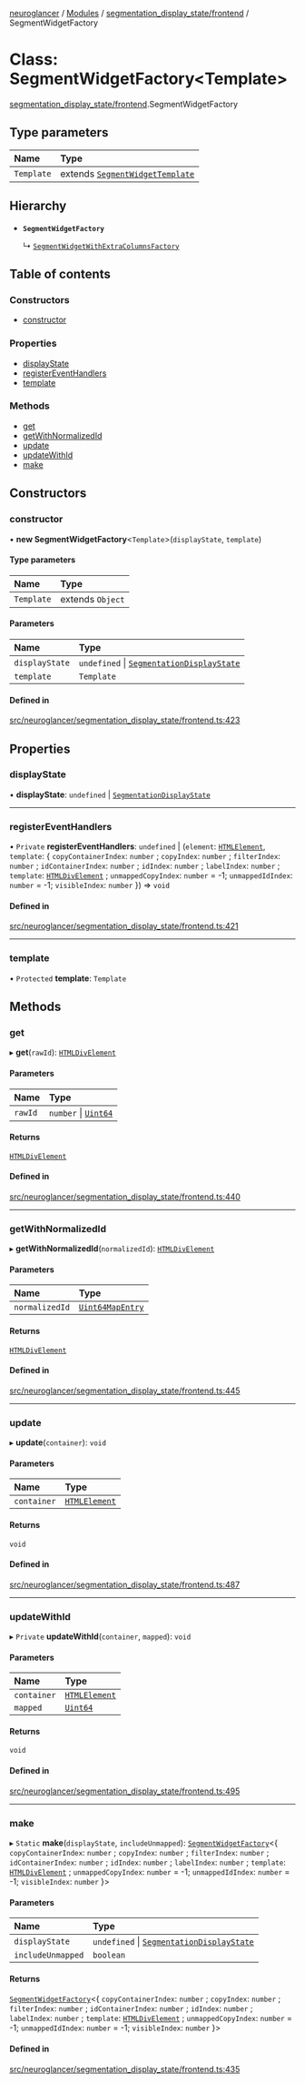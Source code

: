 [neuroglancer](../README.md) / [Modules](../modules.md) / [segmentation\_display\_state/frontend](../modules/segmentation_display_state_frontend.md) / SegmentWidgetFactory

# Class: SegmentWidgetFactory<Template\>

[segmentation_display_state/frontend](../modules/segmentation_display_state_frontend.md).SegmentWidgetFactory

## Type parameters

| Name | Type |
| :------ | :------ |
| `Template` | extends [`SegmentWidgetTemplate`](../modules/segmentation_display_state_frontend.md#segmentwidgettemplate) |

## Hierarchy

- **`SegmentWidgetFactory`**

  ↳ [`SegmentWidgetWithExtraColumnsFactory`](segmentation_display_state_frontend.SegmentWidgetWithExtraColumnsFactory.md)

## Table of contents

### Constructors

- [constructor](segmentation_display_state_frontend.SegmentWidgetFactory.md#constructor)

### Properties

- [displayState](segmentation_display_state_frontend.SegmentWidgetFactory.md#displaystate)
- [registerEventHandlers](segmentation_display_state_frontend.SegmentWidgetFactory.md#registereventhandlers)
- [template](segmentation_display_state_frontend.SegmentWidgetFactory.md#template)

### Methods

- [get](segmentation_display_state_frontend.SegmentWidgetFactory.md#get)
- [getWithNormalizedId](segmentation_display_state_frontend.SegmentWidgetFactory.md#getwithnormalizedid)
- [update](segmentation_display_state_frontend.SegmentWidgetFactory.md#update)
- [updateWithId](segmentation_display_state_frontend.SegmentWidgetFactory.md#updatewithid)
- [make](segmentation_display_state_frontend.SegmentWidgetFactory.md#make)

## Constructors

### constructor

• **new SegmentWidgetFactory**<`Template`\>(`displayState`, `template`)

#### Type parameters

| Name | Type |
| :------ | :------ |
| `Template` | extends `Object` |

#### Parameters

| Name | Type |
| :------ | :------ |
| `displayState` | `undefined` \| [`SegmentationDisplayState`](../interfaces/segmentation_display_state_frontend.SegmentationDisplayState.md) |
| `template` | `Template` |

#### Defined in

[src/neuroglancer/segmentation_display_state/frontend.ts:423](https://github.com/ActiveBrainAtlas2/neuroglancer/blob/1beb5d34/src/neuroglancer/segmentation_display_state/frontend.ts#L423)

## Properties

### displayState

• **displayState**: `undefined` \| [`SegmentationDisplayState`](../interfaces/segmentation_display_state_frontend.SegmentationDisplayState.md)

___

### registerEventHandlers

• `Private` **registerEventHandlers**: `undefined` \| (`element`: [`HTMLElement`](../modules/annotation_annotation_layer_state._internal_.md#htmlelement), `template`: { `copyContainerIndex`: `number` ; `copyIndex`: `number` ; `filterIndex`: `number` ; `idContainerIndex`: `number` ; `idIndex`: `number` ; `labelIndex`: `number` ; `template`: [`HTMLDivElement`](../modules/annotation_annotation_layer_state._internal_.md#htmldivelement) ; `unmappedCopyIndex`: `number` = -1; `unmappedIdIndex`: `number` = -1; `visibleIndex`: `number`  }) => `void`

#### Defined in

[src/neuroglancer/segmentation_display_state/frontend.ts:421](https://github.com/ActiveBrainAtlas2/neuroglancer/blob/1beb5d34/src/neuroglancer/segmentation_display_state/frontend.ts#L421)

___

### template

• `Protected` **template**: `Template`

## Methods

### get

▸ **get**(`rawId`): [`HTMLDivElement`](../modules/annotation_annotation_layer_state._internal_.md#htmldivelement)

#### Parameters

| Name | Type |
| :------ | :------ |
| `rawId` | `number` \| [`Uint64`](util_uint64.Uint64.md) |

#### Returns

[`HTMLDivElement`](../modules/annotation_annotation_layer_state._internal_.md#htmldivelement)

#### Defined in

[src/neuroglancer/segmentation_display_state/frontend.ts:440](https://github.com/ActiveBrainAtlas2/neuroglancer/blob/1beb5d34/src/neuroglancer/segmentation_display_state/frontend.ts#L440)

___

### getWithNormalizedId

▸ **getWithNormalizedId**(`normalizedId`): [`HTMLDivElement`](../modules/annotation_annotation_layer_state._internal_.md#htmldivelement)

#### Parameters

| Name | Type |
| :------ | :------ |
| `normalizedId` | [`Uint64MapEntry`](segmentation_display_state_frontend.Uint64MapEntry.md) |

#### Returns

[`HTMLDivElement`](../modules/annotation_annotation_layer_state._internal_.md#htmldivelement)

#### Defined in

[src/neuroglancer/segmentation_display_state/frontend.ts:445](https://github.com/ActiveBrainAtlas2/neuroglancer/blob/1beb5d34/src/neuroglancer/segmentation_display_state/frontend.ts#L445)

___

### update

▸ **update**(`container`): `void`

#### Parameters

| Name | Type |
| :------ | :------ |
| `container` | [`HTMLElement`](../modules/annotation_annotation_layer_state._internal_.md#htmlelement) |

#### Returns

`void`

#### Defined in

[src/neuroglancer/segmentation_display_state/frontend.ts:487](https://github.com/ActiveBrainAtlas2/neuroglancer/blob/1beb5d34/src/neuroglancer/segmentation_display_state/frontend.ts#L487)

___

### updateWithId

▸ `Private` **updateWithId**(`container`, `mapped`): `void`

#### Parameters

| Name | Type |
| :------ | :------ |
| `container` | [`HTMLElement`](../modules/annotation_annotation_layer_state._internal_.md#htmlelement) |
| `mapped` | [`Uint64`](util_uint64.Uint64.md) |

#### Returns

`void`

#### Defined in

[src/neuroglancer/segmentation_display_state/frontend.ts:495](https://github.com/ActiveBrainAtlas2/neuroglancer/blob/1beb5d34/src/neuroglancer/segmentation_display_state/frontend.ts#L495)

___

### make

▸ `Static` **make**(`displayState`, `includeUnmapped`): [`SegmentWidgetFactory`](segmentation_display_state_frontend.SegmentWidgetFactory.md)<{ `copyContainerIndex`: `number` ; `copyIndex`: `number` ; `filterIndex`: `number` ; `idContainerIndex`: `number` ; `idIndex`: `number` ; `labelIndex`: `number` ; `template`: [`HTMLDivElement`](../modules/annotation_annotation_layer_state._internal_.md#htmldivelement) ; `unmappedCopyIndex`: `number` = -1; `unmappedIdIndex`: `number` = -1; `visibleIndex`: `number`  }\>

#### Parameters

| Name | Type |
| :------ | :------ |
| `displayState` | `undefined` \| [`SegmentationDisplayState`](../interfaces/segmentation_display_state_frontend.SegmentationDisplayState.md) |
| `includeUnmapped` | `boolean` |

#### Returns

[`SegmentWidgetFactory`](segmentation_display_state_frontend.SegmentWidgetFactory.md)<{ `copyContainerIndex`: `number` ; `copyIndex`: `number` ; `filterIndex`: `number` ; `idContainerIndex`: `number` ; `idIndex`: `number` ; `labelIndex`: `number` ; `template`: [`HTMLDivElement`](../modules/annotation_annotation_layer_state._internal_.md#htmldivelement) ; `unmappedCopyIndex`: `number` = -1; `unmappedIdIndex`: `number` = -1; `visibleIndex`: `number`  }\>

#### Defined in

[src/neuroglancer/segmentation_display_state/frontend.ts:435](https://github.com/ActiveBrainAtlas2/neuroglancer/blob/1beb5d34/src/neuroglancer/segmentation_display_state/frontend.ts#L435)
